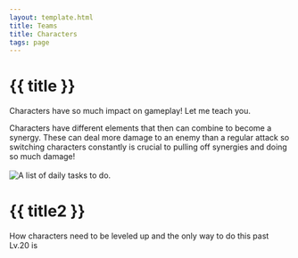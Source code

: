 ```yaml
---
layout: template.html
title: Teams
title: Characters
tags: page
---
```

# {{ title }}
Characters have so much impact on gameplay! Let me teach you.

<div class="tip1">
Characters have different elements that then can combine to become a synergy. These can deal more damage to an enemy than a regular attack so switching characters constantly is crucial to pulling off synergies and doing so much damage!
<br></br>
<img class="img1" src="..\img\reactChrt.png" alt="A list of daily tasks to do.">
</div>

# {{ title2 }}
<div class="tip2">
How characters need to be leveled up and the only way to do this past Lv.20 is 
